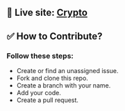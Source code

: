 
## 🔗 Live site: [Crypto](https://crrypto.netlify.app)

## ✅ How to Contribute?

### Follow these steps:

- Create or find an unassigned issue.
- Fork and clone this repo.
- Create a branch with your name.
- Add your code.
- Create a pull request.

